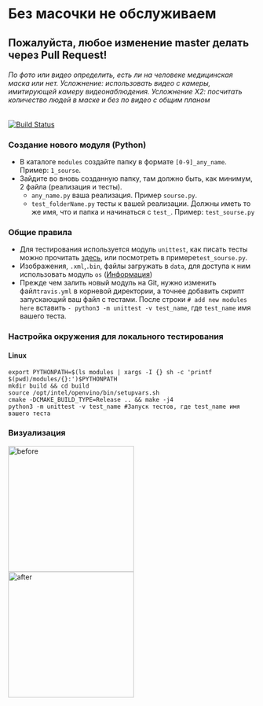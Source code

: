 # Без масочки не обслуживаем

## Пожалуйста, любое изменение master делать через Pull Request!

###### По фото или видео определить, есть ли на человеке медицинская маска или нет. Усложнение: использовать видео с камеры, имитирующей камеру видеонаблюдения. Усложнение Х2: посчитать количество людей в маске и без по видео с общим планом

[![Build Status](https://travis-ci.com/SinM9/no_service_without_masks.svg?branch=master)](https://travis-ci.com/SinM9/no_service_without_masks)

### Создание нового модуля (Python)

- В каталоге `modules` создайте папку в формате `[0-9]_any_name`. Пример: `1_sourse`.
- Зайдите во вновь созданную папку, там должно быть, как минимум, 2 файла (реализация и тесты).
  - `any_name.py` ваша реализация. Пример `sourse.py`.
  - `test_folderName.py` тесты к вашей реализации. Должны иметь то же имя, что и папка и начинаться с `test_`. Пример: `test_sourse.py`  

### Общие правила

- Для тестирования используется модуль `unittest`, как писать тесты можно прочитать [здесь](https://docs.python.org/3/library/unittest.html), или посмотреть в примере`test_sourse.py`.
- Изображения, `.xml`,`.bin`, файлы загружать в `data`, для доступа к ним использовать модуль `os` ([Информация](https://docs.python.org/3/library/os.path.html#module-os.path))
- Прежде чем залить новый модуль на Git, нужно изменить файл`travis.yml` в корневой директории, а точнее добавить скрипт запускающий ваш файл с тестами. После строки `# add new modules here` вставить `- python3 -m unittest -v test_name`, где `test_name` имя вашего теста.

### Настройка окружения для локального тестирования

#### Linux

```
export PYTHONPATH=$(ls modules | xargs -I {} sh -c 'printf $(pwd)/modules/{}:')$PYTHONPATH
mkdir build && cd build
source /opt/intel/openvino/bin/setupvars.sh
cmake -DCMAKE_BUILD_TYPE=Release .. && make -j4
python3 -m unittest -v test_name #Запуск тестов, где test_name имя вашего теста
```

### Визуализация

<img src="data/conference.png" width="256" title="before"> <img src="data/out.png" width="256" title="after">
